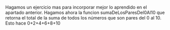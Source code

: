 Hagamos un ejercicio mas para incorporar mejor lo aprendido en el apartado anterior.
Hagamos ahora la funcion sumaDeLosParesDel0Al10 que retorna el total de la suma de todos los números que son pares del 0 al 10.
Esto hace 0+2+4+6+8+10
